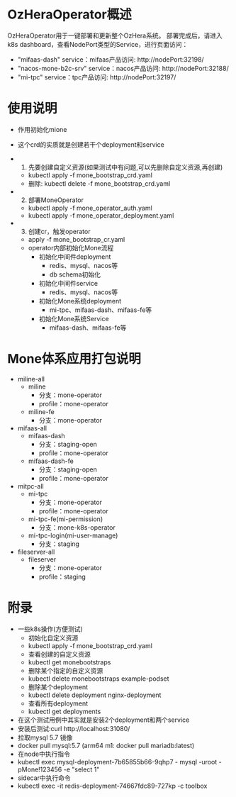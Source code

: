 # OzHeraOperator概述
OzHeraOperator用于一键部署和更新整个OzHera系统。
部署完成后，请进入k8s dashboard，查看NodePort类型的Service，进行页面访问：
+ "mifaas-dash" service：mifaas产品访问: http://nodePort:32198/
+ "nacos-mone-b2c-srv" service：nacos产品访问: http://nodePort:32188/
+ "mi-tpc" service：tpc产品访问: http://nodePort:32197/


# 使用说明
+ 作用初始化mione
+ 这个crd的实质就是创建若干个deployment和service
+ 1. 先要创建自定义资源(如果测试中有问题,可以先删除自定义资源,再创建)
  + kubectl apply -f mone_bootstrap_crd.yaml
  + 删除: kubectl delete -f mone_bootstrap_crd.yaml
+ 2. 部署MoneOperator
  + kubectl apply -f mone_operator_auth.yaml
  + kubectl apply -f mone_operator_deployment.yaml

+ 3. 创建cr，触发operator
  + apply -f mone_bootstrap_cr.yaml
  + operator内部初始化Mone流程
    + 初始化中间件deployment
      + redis、mysql、nacos等
      + db schema初始化
    + 初始化中间件service
      + redis、mysql、nacos等
    + 初始化Mone系统deployment
      + mi-tpc、mifaas-dash、mifaas-fe等
    + 初始化Mone系统Service
      + mifaas-dash、mifaas-fe等

# Mone体系应用打包说明
+ miline-all
  + miline
    + 分支：mone-operator
    + profile：mone-operator
  + miline-fe
    + 分支：mone-operator
+ mifaas-all
  + mifaas-dash
    + 分支：staging-open
    + profile：mone-operator
  + mifaas-dash-fe
    + 分支：staging-open
    + profile：mone-operator
+ mitpc-all
  + mi-tpc
    + 分支：mone-operator
    + profile：mone-operator
  + mi-tpc-fe(mi-permission)
    + 分支：mone-k8s-operator
  + mi-tpc-login(mi-user-manage)
    + 分支：staging
+ fileserver-all
  + fileserver
    + 分支：mone-operator
    + profile：staging





# 附录
+ 一些k8s操作(方便测试)
  + 初始化自定义资源
  + kubectl apply -f mone_bootstrap_crd.yaml
  + 查看创建的自定义资源
  + kubectl get monebootstraps
  + 删除某个指定的自定义资源
  + kubectl delete monebootstraps example-podset
  + 删除某个deployment
  + kubectl delete deployment nginx-deployment
  + 查看所有deployment
  + kubectl get deployments
+ 在这个测试用例中其实就是安装2个deployment和两个service
+ 安装后测试:curl http://localhost:31080/
+ 拉取mysql 5.7 镜像
+ docker pull mysql:5.7  (arm64 m1: docker pull mariadb:latest)
+ 在node中执行指令
+ kubectl exec mysql-deployment-7b65855b66-9qhp7 - mysql -uroot -pMone!123456 -e "select 1"
+ sidecar中执行命令
+ kubectl exec -it redis-deployment-74667fdc89-727kp -c toolbox